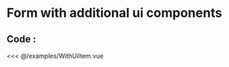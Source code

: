 # Form with additional ui components

<WithUiItemExample />

## Code :
<<< @/examples/WithUiItem.vue
